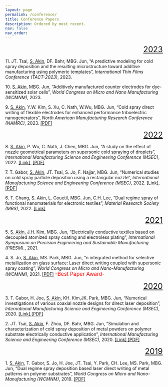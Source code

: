 ```yaml
---
layout: page
permalink: /conference/
title: Conference Papers
description: Ordered by most recent.
nav: false
nav_order: 
---
```

<!-- _pages/conference.md -->

<style>
  .year {
    text-align: right;
    font-size: 1.8em;
    margin-bottom: 5px;
    text-decoration: underline;

  }
</style>

<div style="text-align: right;">
  <span class="year"> 2023 </span>
</div>

<p>11. JT. Tsai, <u>S. Akin</u>, DF. Bahr, MBG. Jun, “A predictive modeling for cold spray deposition and the resulting microstructure toward additive manufacturing using polymeric templates”, <i> International Thin Films Conference (TACT-2023)</i>, 2023.</p> 

<p>10. <u>S. Akin</u>,  MBG. Jun, “Additively manufactured counter electrodes for dye-sensitized solar cells”, <i>World
Congress on Micro and Nano Manufacturing (WCMNM)</i>, 2023. </p> 

<p>9. <u>S. Akin</u>,  Y.W. Kim, S. Xu, C. Nath, W.Wu, MBG. Jun, “Cold spray direct writing of flexible electrodes for enhanced performance triboelectric nanogenerators”, <i>North American Manufacturing Research Conference (NAMRC)</i>, 2023.  <span style="font-size: 14px;">  <a href="https://semi-lab.github.io/assets\pdf\JMP_1.pdf">[PDF]</a></span> </p> 

<div style="text-align: right;">
  <span class="year">2022</span>
</div>

<p>8. <u>S. Akin</u>,  P. Wu, C. Nath, J. Chen, MBG. Jun, “A study on the effect of nozzle geometrical parameters on supersonic cold spraying of droplets”, <i> International Manufacturing Science and Engineering Conference (MSEC)</i>, 2022. <a href="https://asmedigitalcollection.asme.org/MSEC/proceedings-abstract/MSEC2022/85802/V001T07A019/1146883">[Link],</a><span style="font-size: 14px;">  <a href="https://semi-lab.github.io/assets\pdf\MSEC1.pdf">[PDF]</a></span> </p>  

<p>7. T. Gabor, <u>S. Akin</u>, JT. Tsai, S. Jo, F. Najjar, MBG. Jun, “Numerical studies on cold spray particle deposition using a rectangular nozzle”, <i> International Manufacturing Science and Engineering Conference (MSEC)</i>, 2022. <a href="https://asmedigitalcollection.asme.org/MSEC/proceedings/MSEC2022/85802/V001T01A029/1146942">[Link],</a><span style="font-size: 14px;">  <a href="https://semi-lab.github.io/assets\pdf\MSEC_2.pdf">[PDF]</a></span></p>  


<p>6. T. Chang, <u>S. Akin</u>, L. Couetil, MBG. Jun, C.H. Lee, “Dual regime spray of functional nanomaterials for electronic textiles”, <i> Material Research Society (MRS)</i>, 2022. <a href="https://www.mrs.org/meetings-events/presentation/2022_mrs_spring_meeting/2022_mrs_spring_meeting-3670815">[Link]</a><span style="font-size: 14px;"> </span></p>  


<div style="text-align: right;">
  <span class="year">2021</span>
</div>

<p>5. <u>S. Akin</u>, J.H. Kim, MBG. Jun, “Electrically conductive textiles based on decoupled atomized spray coating and electroless plating”, <i> International Symposium on Precision Engineering and Sustainable Manufacturing (PRESM).</i>, 2021. </p> 

<p>4. S. Jo, <u>S. Akin</u>, MS. Park, MBG. Jun, “n integrated method for selective metallization on glass surface: Laser direct writing coupled with supersonic spray coating”, <i> World Congress on Micro and Nano-Manufacturing (WCMNM)</i>, 2021.  <a href="https://semi-lab.github.io/assets\pdf\WCMNM_2021.pdf">[PDF]</a> <span style="font-size: 17px; color: red;">-Best Paper Award-</span> </p> 

<div style="text-align: right;">
  <span class="year"> 2020 </span>
</div>

<p>3. T. Gabor, H. Joe, <u>S. Akin</u>, KH. Kim,JK. Park, MBG. Jun, “Numerical investigations of various coaxial nozzle designs for direct laser deposition”, <i> International Manufacturing Science and Engineering Conference (MSEC)</i>, 2020. <a href="https://asmedigitalcollection.asme.org/MSEC/proceedings-abstract/MSEC2020/84263/V002T06A025/1095659">[Link],</a><a href="https://semi-lab.github.io/assets\pdf\MSEC_2020.pdf">[PDF]</a></p> 

<p>2. JT. Tsai, <u>S. Akin</u>, F. Zhou, DF. Bahr, MBG. Jun, “Simulation and characterization of cold spray deposition of metal powders on polymer substrate electrically conductive application”, <i> International Manufacturing Science and Engineering Conference (MSEC)</i>, 2020. <a href="https://asmedigitalcollection.asme.org/MSEC/proceedings-abstract/MSEC2020/84263/V002T06A026/1095668">[Link],</a><a href="https://semi-lab.github.io/assets\pdf\MSEC_3.pdf">[PDF]</a></p> 

<div style="text-align: right;">
  <span class="year">2019 </span>
</div>

<p>1. <u>S. Akin</u>, T. Gabor, S. Jo, H. Joe, JT. Tsai, Y. Park, CH. Lee, MS. Park, MBG. Jun, “Dual regime spray deposition based laser direct writing of metal patterns on polymer substrates”, <i> World Congress on Micro and Nano-Manufacturing (WCMNM)</i>, 2019. <a href="https://semi-lab.github.io/assets\pdf\WCMNM_2019.pdf">[PDF]</a></p>

<div class="conference"></div>